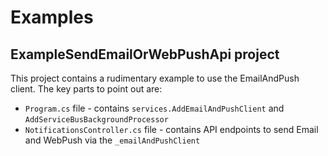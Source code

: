 ﻿# Examples

## ExampleSendEmailOrWebPushApi project

This project contains a rudimentary example to use the EmailAndPush client. The key parts to point out are:

* `Program.cs` file - contains `services.AddEmailAndPushClient` and `AddServiceBusBackgroundProcessor`
* `NotificationsController.cs` file - contains API endpoints to send Email and WebPush via the `_emailAndPushClient`